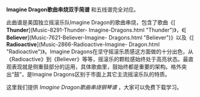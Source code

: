 

**Imagine Dragon歌曲串烧双手简谱** 和五线谱完全对应。

此曲谱是美国独立摇滚乐队Imagine Dragon的歌曲串烧，包含了歌曲《[ **Thunder**](Music-8291-Thunder-
Imagine-Dragons.html "Thunder")》，《[ **Believer**](Music-7621-Believer-Imagine-
Dragons.html "Believer")》以及《[ **Radioactive**](Music-2866-Radioactive-Imagine-
Dragon.html "Radioactive")》。Imagine
Dragons在坚守摇滚乐质感这方面做的十分出色，从《Radioactive》到《Believer》等等，摇滚乐的颗粒感始终处于高亮状态。最直观表现就是侧重鼓部分的运用，具体歌曲里，鼓始终都是重要的架构。格外突出“鼓”，是Imagine
Dragons区别于市面上其它主流摇滚乐队的特质。

这里我们提供 _Imagine Dragon歌曲串烧钢琴谱_ ，大家可以免费下载学习。

